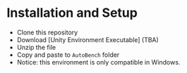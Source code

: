 # Installation and Setup
* Clone this repository
* Download [Unity Environment Executable] (TBA)
* Unzip the file
* Copy and paste to ```AutoBench``` folder
* Notice: this environment is only compatible in Windows.
